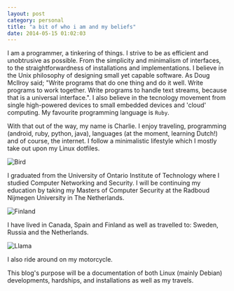 ```yaml
---
layout: post
category: personal
title: "a bit of who i am and my beliefs"
date: 2014-05-15 01:02:03
---
```


I am a programmer, a tinkering of things. I strive to be as efficient and unobtrusive as possible. From the simplicity and minimalism of interfaces, to the straightforwardness of installations and implementations. I believe in the Unix philosophy of designing small yet capable software. As Doug McIlroy said; "Write programs that do one thing and do it well. Write programs to work together. Write programs to handle text streams, because that is a universal interface.". I also believe in the tecnology movement from single high-powered devices to small embedded devices and 'cloud' computing.  My favourite programming language is `Ruby`. 

With that out of the way, my name is Charlie. I enjoy traveling, programming (android, ruby, python, java), languages (at the moment, learning Dutch!) and of course, the internet. I follow a minimalistic lifestyle which I mostly take out upon my Linux dotfiles. 

![Bird](/img/bird.jpg)

I graduated from the University of Ontario Institute of Technology where I studied Computer Networking and Security. I will be continuing my education by taking my Masters of Computer Security at the Radboud Nijmegen University in The Netherlands. 

![Finland](/img/finland.jpg)

I have lived in Canada, Spain and Finland as well as travelled to: Sweden, Russia and the Netherlands.

![Llama](/img/llama.jpg)

I also ride around on my motorcycle.

This blog's purpose will be a documentation of both Linux (mainly Debian) developments, hardships, and installations as well as my travels.

